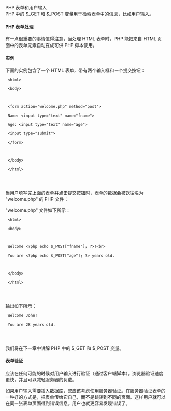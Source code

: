  PHP 表单和用户输入  
PHP 中的 $_GET 和 $_POST 变量用于检索表单中的信息，比如用户输入。

 

#### PHP 表单处理

 有一点很重要的事情值得注意，当处理 HTML 表单时，PHP 能把来自 HTML 页面中的表单元素自动变成可供 PHP 脚本使用。

 
#### 实例

 下面的实例包含了一个 HTML 表单，带有两个输入框和一个提交按钮：

 
```
 <html>

 <body>



 <form action="welcome.php" method="post">

 Name: <input type="text" name="fname">

 Age: <input type="text" name="age">

 <input type="submit">

 </form>



 </body>

 </html> 




```
 当用户填写完上面的表单并点击提交按钮时，表单的数据会被送往名为 "welcome.php" 的 PHP 文件：

 "welcome.php" 文件如下所示：

 
```
 <html>

 <body>



 Welcome <?php echo $_POST["fname"]; ?>!<br>

 You are <?php echo $_POST["age"]; ?> years old.



 </body>

 </html> 




```
 输出如下所示：

 
```
 Welcome John!

 You are 28 years old. 




```
 我们将在下一章中讲解 PHP 中的 $_GET 和 $_POST 变量。

 

#### 表单验证

 应该在任何可能的时候对用户输入进行验证（通过客户端脚本）。浏览器验证速度更快，并且可以减轻服务器的负载。

 如果用户输入需要插入数据库，您应该考虑使用服务器验证。在服务器验证表单的一种好的方式是，把表单传给它自己，而不是跳转到不同的页面。这样用户就可以在同一张表单页面得到错误信息。用户也就更容易发现错误了。

 

